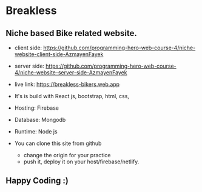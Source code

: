 # Breakless 
## Niche based Bike related website.

- client side: https://github.com/programming-hero-web-course-4/niche-website-client-side-AzmayenFayek
- server side: https://github.com/programming-hero-web-course-4/niche-website-server-side-AzmayenFayek
- live link: https://breakless-bikers.web.app

- It's is build with React js, bootstrap, html, css,
- Hosting: Firebase
- Database: Mongodb
- Runtime:  Node js
- You can clone this site from github
  - change the origin for your practice 
  - push it, deploy it on your host/firebase/netlify.

## Happy Coding :) 